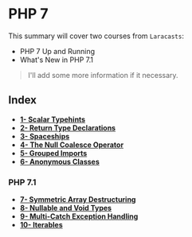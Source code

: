 # PHP 7

This summary will cover two courses from <code>Laracasts</code>:
* PHP 7 Up and Running
* What's New in PHP 7.1

> I'll add some more information if it necessary.

## Index
* **[1- Scalar Typehints](docs/1-scalar-typehints.md)** <br>
* **[2- Return Type Declarations](docs/2-return-type-declarations.md)** <br>
* **[3- Spaceships](docs/3-spaceships.md)** <br>
* **[4- The Null Coalesce Operator](docs/4-null-coalesce-operator.md)** <br>
* **[5- Grouped Imports](docs/5-grouped-imports.md)** <br>
* **[6- Anonymous Classes](docs/6-anonymous-classes.md)** <br>
### PHP 7.1
* **[7- Symmetric Array Destructuring](docs/7-symmetric-array-destructuring.md)** <br>
* **[8- Nullable and Void Types](docs/8-nullable-void-types.md)** <br>
* **[9- Multi-Catch Exception Handling](docs/9-multicatch-exception-handling.md)** <br>
* **[10- Iterables](docs/10-iterables.md)** <br>
